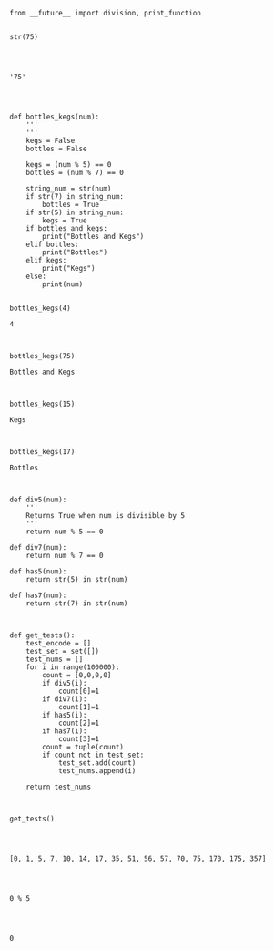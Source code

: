 

    from __future__ import division, print_function


    str(75)




    '75'




    def bottles_kegs(num):
        '''
        '''
        kegs = False
        bottles = False
        
        kegs = (num % 5) == 0
        bottles = (num % 7) == 0
        
        string_num = str(num)
        if str(7) in string_num:
            bottles = True
        if str(5) in string_num:
            kegs = True
        if bottles and kegs:
            print("Bottles and Kegs")
        elif bottles:
            print("Bottles")
        elif kegs:
            print("Kegs")
        else:
            print(num)


    bottles_kegs(4)

    4



    bottles_kegs(75)

    Bottles and Kegs



    bottles_kegs(15)

    Kegs



    bottles_kegs(17)

    Bottles



    def div5(num):
        '''
        Returns True when num is divisible by 5
        '''
        return num % 5 == 0
    
    def div7(num):
        return num % 7 == 0
    
    def has5(num):
        return str(5) in str(num)
    
    def has7(num):
        return str(7) in str(num)
        


    def get_tests():
        test_encode = []
        test_set = set([])
        test_nums = []
        for i in range(100000):
            count = [0,0,0,0]
            if div5(i):
                count[0]=1
            if div7(i):
                count[1]=1
            if has5(i):
                count[2]=1
            if has7(i):
                count[3]=1
            count = tuple(count)
            if count not in test_set:
                test_set.add(count)
                test_nums.append(i)
    
        return test_nums
            


    get_tests()




    [0, 1, 5, 7, 10, 14, 17, 35, 51, 56, 57, 70, 75, 170, 175, 357]




    0 % 5




    0




    
